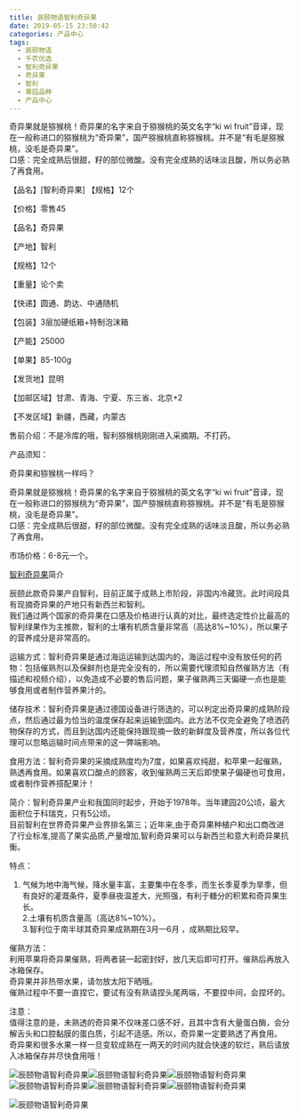 ```yaml
---
title: 辰颐物语智利奇异果
date: 2019-05-15 23:50:42
categories: 产品中心
tags:
  - 辰颐物语
  - 千农优选
  - 智利奇异果
  - 奇异果
  - 智利
  - 果园品种
  - 产品中心
---
```

奇异果就是猕猴桃！奇异果的名字来自于猕猴桃的英文名字“ki wi fruit”音译，现在一般称进口的猕猴桃为“奇异果”，国产猕猴桃直称猕猴桃。并不是“有毛是猕猴桃，没毛是奇异果”。  
口感：完全成熟后很甜，籽的部位微酸。没有完全成熟的话味淡且酸，所以务必熟了再食用。

<!-- more -->

【品名】[智利奇异果]
【规格】12个

【价格】零售45

【品名】奇异果

【产地】智利

【规格】12个

【重量】论个卖

【快递】圆通、韵达、中通随机

【包装】3层加硬纸箱+特制泡沫箱

【产能】25000

【单果】85-100g

【发货地】昆明

【加邮区域】甘肃、青海、宁夏、东三省、北京+2

【不发区域】新疆，西藏，内蒙古

售前介绍：不是冷库的哦，智利猕猴桃刚刚进入采摘期。不打药。

产品须知：

奇异果和猕猴桃一样吗？

奇异果就是猕猴桃！奇异果的名字来自于猕猴桃的英文名字“ki wi fruit”音译，现在一般称进口的猕猴桃为“奇异果”，国产猕猴桃直称猕猴桃。并不是“有毛是猕猴桃，没毛是奇异果”。  
口感：完全成熟后很甜，籽的部位微酸。没有完全成熟的话味淡且酸，所以务必熟了再食用。

市场价格：6-8元一个。

[智利奇异果](https://www.chenyiguoyuan.cn/tag/%e6%99%ba%e5%88%a9%e5%a5%87%e5%bc%82%e6%9e%9c/ "查看与 智利奇异果 相关的文章")简介

辰颐此款奇异果产自智利，目前正属于成熟上市阶段，非国内冷藏货。此时间段具有现摘奇异果的产地只有新西兰和智利。  
我们通过两个国家的奇异果在口感及价格进行认真的对比，最终选定性价比最高的智利绿果作为主推款，智利的土壤有机质含量非常高（高达8%~10%），所以果子的营养成分是非常高的。

运输方式：智利奇异果是通过海运运输到达国内的，海运过程中没有放任何的药物：包括催熟剂以及保鲜剂也是完全没有的，所以需要代理须知自然催熟方法（有描述和视频介绍），以免造成不必要的售后问题，果子催熟两三天偏硬一点也是能够食用或者制作营养果汁的。

储存技术：智利奇异果是通过德国设备进行筛选的，可以判定出奇异果的成熟阶段点，然后通过最为恰当的温度保存起来运输到国内。此方法不仅完全避免了喷洒药物保存的方式，而且到达国内还能保持跟现摘一致的新鲜度及营养度，所以各位代理可以忽略运输时间点带来的这一弊端影响。

食用方法：智利奇异果的采摘成熟度均为7度，如果喜欢纯甜，和苹果一起催熟，熟透再食用。如果喜欢口酸点的顾客，收到催熟两三天后即使果子偏硬也可食用，或者制作营养搭配果汁！

简介：智利奇异果产业和我国同时起步，开始于1978年。当年建园20公顷，最大面积位于科瑞克，只有5公顷。  
目前智利在世界奇异果产业界排名第三；近年来,由于奇异果种植户和出口商改进了行业标准,提高了果实品质,产量增加,智利奇异果可以与新西兰和意大利奇异果抗衡。

特点：  
1. 气候为地中海气候，降水量丰富，主要集中在冬季，而生长季夏季为旱季，但有良好的灌溉条件，夏季昼夜温差大，光照强，有利于糖分的积累和奇异果生长。  
2.土壤有机质含量高（高达8%~10%）。  
3.智利位于南半球其奇异果成熟期在3月—6月 ，成熟期比较早。

催熟方法：  
利用苹果将奇异果催熟，将两者装一起密封好，放几天后即可打开。催熟后再放入冰箱保存。  
奇异果并非热带水果，请勿放太阳下晒哦。  
催熟过程中不要一直捏它，要试有没有熟请捏头尾两端，不要捏中间，会捏坏的。

注意：  
值得注意的是，未熟透的奇异果不仅味差口感不好，且其中含有大量蛋白酶，会分解舌头和口腔黏膜的蛋白质，引起不适感。所以，奇异果一定要熟透了再食用。  
奇异果和很多水果一样一旦变软成熟在一两天的时间内就会快速的软烂，熟后请放入冰箱保存并尽快食用哦！

![辰颐物语智利奇异果](https://yiheguoyuan.com.cn/wp-content/uploads/2019/05/2019051708385476-1024x683.jpg)![辰颐物语智利奇异果](https://yiheguoyuan.com.cn/wp-content/uploads/2019/05/2019051708392040-1024x683.jpg)![辰颐物语智利奇异果](https://yiheguoyuan.com.cn/wp-content/uploads/2019/05/2019051708394511-1024x683.jpg)![辰颐物语智利奇异果](https://yiheguoyuan.com.cn/wp-content/uploads/2019/05/2019051708394756-1024x683.jpg)![辰颐物语智利奇异果](https://yiheguoyuan.com.cn/wp-content/uploads/2019/05/2019051708395089-1024x683.jpg)![辰颐物语智利奇异果](https://yiheguoyuan.com.cn/wp-content/uploads/2019/05/2019051708395397-1024x683.jpg)

![辰颐物语智利奇异果](https://yiheguoyuan.com.cn/wp-content/uploads/2019/05/2019051708411245-289x1024.jpg)